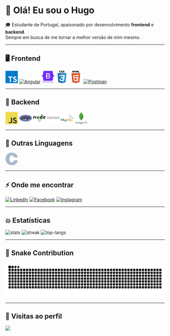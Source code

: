# 👋 Olá! Eu sou o Hugo

🎓 Estudante de Portugal, apaixonado por desenvolvimento **frontend** e **backend**.<br>
Sempre em busca de me tornar a melhor versão de mim mesmo.

---

## 🖥️ Frontend

<div>
  <a href="https://www.typescriptlang.org/" target="_blank"><img src="https://raw.githubusercontent.com/devicons/devicon/master/icons/typescript/typescript-original.svg" alt="TypeScript" width="40"/></a>
  <a href="https://angular.io/" target="_blank"><img src="https://angular.io/assets/images/logos/angular/angular.svg" alt="Angular" width="40"/></a>
  <a href="https://getbootstrap.com/" target="_blank"><img src="https://raw.githubusercontent.com/devicons/devicon/master/icons/bootstrap/bootstrap-plain-wordmark.svg" alt="Bootstrap" width="40"/></a>
  <a href="https://developer.mozilla.org/en-US/docs/Web/CSS" target="_blank"><img src="https://raw.githubusercontent.com/devicons/devicon/master/icons/css3/css3-original-wordmark.svg" alt="CSS3" width="40"/></a>
  <a href="https://developer.mozilla.org/en-US/docs/Web/HTML" target="_blank"><img src="https://raw.githubusercontent.com/devicons/devicon/master/icons/html5/html5-original-wordmark.svg" alt="HTML5" width="40"/></a>
  <a href="https://www.postman.com/" target="_blank"><img src="https://www.vectorlogo.zone/logos/getpostman/getpostman-icon.svg" alt="Postman" width="40"/></a>
</div>

---

## 💾 Backend

<div>
  <a href="https://developer.mozilla.org/en-US/docs/Web/JavaScript" target="_blank"><img src="https://raw.githubusercontent.com/devicons/devicon/master/icons/javascript/javascript-original.svg" alt="JavaScript" width="40"/></a>
  <a href="https://www.php.net/" target="_blank"><img src="https://raw.githubusercontent.com/devicons/devicon/master/icons/php/php-original.svg" alt="PHP" width="40"/></a>
  <a href="https://nodejs.org/" target="_blank"><img src="https://raw.githubusercontent.com/devicons/devicon/master/icons/nodejs/nodejs-original-wordmark.svg" alt="Node.js" width="40"/></a>
  <a href="https://expressjs.com/" target="_blank"><img src="https://raw.githubusercontent.com/devicons/devicon/master/icons/express/express-original-wordmark.svg" alt="Express.js" width="40"/></a>
  <a href="https://www.mysql.com/" target="_blank"><img src="https://raw.githubusercontent.com/devicons/devicon/master/icons/mysql/mysql-original-wordmark.svg" alt="MySQL" width="40"/></a>
  <a href="https://www.mongodb.com/" target="_blank"><img src="https://raw.githubusercontent.com/devicons/devicon/master/icons/mongodb/mongodb-original-wordmark.svg" alt="MongoDB" width="40"/></a>
</div>

---

## 🧠 Outras Linguagens

<div>
  <a href="https://en.wikipedia.org/wiki/C_(programming_language)" target="_blank"><img src="https://raw.githubusercontent.com/devicons/devicon/master/icons/c/c-original.svg" alt="C" width="40"/></a>
</div>

---

## ⚡️ Onde me encontrar

[![LinkedIn](https://img.shields.io/badge/LinkedIn-0a77b6?style=for-the-badge&logo=linkedin&logoColor=white)](https://www.linkedin.com/in/hugo-martins-75058b2ba)
[![Facebook](https://img.shields.io/badge/Facebook-0866ff?style=for-the-badge&logo=facebook&logoColor=white)](https://www.facebook.com/hugo.martins.35728466)
[![Instagram](https://img.shields.io/badge/Instagram-F35369?style=for-the-badge&logo=instagram&logoColor=white)](https://www.instagram.com/hugo.martins23)

---

## 💥 Estatísticas

<div align="left">
  <img src="https://github-readme-stats.vercel.app/api?username=HugoMartins2001&theme=gotham&show_icons=true&hide_border=false&count_private=true" height="130" alt="stats"/>
  <img src="https://github-readme-streak-stats.herokuapp.com/?user=HugoMartins2001&theme=gotham&hide_border=false" height="130" alt="streak"/>
  <img src="https://github-readme-stats.vercel.app/api/top-langs/?username=HugoMartins2001&theme=gotham&show_icons=true&hide_border=false&layout=compact" height="130" alt="top-langs"/>
</div>

---

## 🐍 Snake Contribution

<picture>
  <source media="(prefers-color-scheme: dark)" srcset="https://raw.githubusercontent.com/HugoMartins2001/HugoMartins2001/output/github-snake-dark.svg" />
  <source media="(prefers-color-scheme: light)" srcset="https://raw.githubusercontent.com/HugoMartins2001/HugoMartins2001/output/github-snake.svg" />
  <img alt="github-snake" src="https://raw.githubusercontent.com/HugoMartins2001/HugoMartins2001/output/github-snake.svg" />
</picture>

---

## 👀 Visitas ao perfil

<img src="https://profile-counter.glitch.me/HugoMartins2001/count.svg?" />
